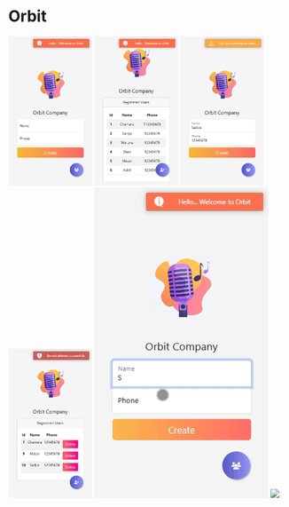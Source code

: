 # Orbit

<img src="https://github.com/chamarasab/Orbit/blob/master/screenshots/Insert.png" width=30%/> <img src="https://github.com/chamarasab/Orbit/blob/master/screenshots/Retrieve.png" width=30%/> <img src="https://github.com/chamarasab/Orbit/blob/master/screenshots/Update.png" width="30%"/> <img src="https://github.com/chamarasab/Orbit/blob/master/screenshots/Delete.png" width=30%/> 
<img src="https://github.com/chamarasab/Orbit/blob/master/screenshots/creating.gif" /> 
<img src="https://github.com/chamarasab/Orbit/blob/master/screenshots/Update2.gif" />

